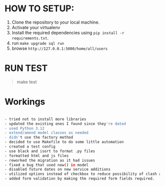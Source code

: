 # HOW TO SETUP:
1. Clone the repository to your local machine.
2. Activate your virtualenv
3. Install the required dependencies using `pip install -r requirements.txt`.
4. run `make upgrade sql run`
5. browse `http://127.0.0.1:5000/home/all/users`

# RUN TEST
> make test

# Workings
```bash

- tried not to install more libraries
- updated the existing ones I found since they're dated
- used Python 3.12
- extend/amend model classes as needed
- didn't use the factory method
- decided to use Makefile to do some little automation
- created a test config
- use black and isort to format .py files
- formatted html and js files
- reworked the migration as it had issues
- fixed a bug that used now() in model
- disabled future dates on new service additions
- utilized options instead of checkbox to reduce possibility of clash and errors.
- added form validation by making the required form fields required.
```